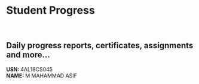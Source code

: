 # Student Progress
<br>

## Daily progress reports, certificates, assignments and more...

<b> USN: </b> 4AL18CS045   <br>
<b> NAME: </b> M MAHAMMAD ASIF

